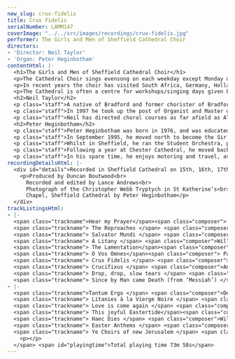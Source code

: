 ```yaml
---
new_slug: crux-fidelis
title: Crux Fidelis
serialNumber: LAMM147
coverImage: "../../src/images/recordings/crux-fidelis.jpg"
performer: The Girls and Men of Sheffield Cathedral Choir
directors:
- 'Director: Neil Taylor'
- 'Organ: Peter Heginbotham'
contentHtml: |-
  <h1>The Girls and Men of Sheffield Cathedral Choir</h1>
  <p>The Cathedral Choir sings evensong on each weekday except Monday during term-time at 5.45pm. Sunday services are the Sung Eucharist at 10.30am and Evensong at 6.30pm. Currently there are some 60 young people are involved in the Cathedral Choir. These children attend schools all over the city of Sheffield, and come in to rehearsals and services up to five times each week to be joined by the Cathedral Songmen and Student Songmen. The boy and girl choristers all receive individual singing tuition from a specialist vocal tutor during their time in the choir, and, in addition to their regular services, the Cathedral Choir often gives concerts in the Cathedral and beyond, broadcasts on radio and television, and tours at home and abroad.</p>
  <p>In recent years the choir has visited South Africa, Germany, Holland, the South Coast of England, the West Country, East Anglia, and the USA in October 2001. Future plans Malta and the South West of England. In the past five years, the choir has made 7 CD recordings, with more planned for the future.</p>
  <p>The Cathedral is often a centre for workshops/singing days given by distinguished visiting musicians, including Sir David Willcocks, John Rutter, Scott Stroman, Ralph Allwood, Michael Brewer and Vivien Pike.</p>
  <h2>Neil Taylor</h2>
  <p class="staff">A native of Bradford and former chorister of Bradford Cathedral, Neil Taylor won a Scholarship to the Royal College of Music in 1986. Whilst a student, he was organ scholar at St Albans Cathedral, and on graduating was appointed Assistant Organist at Norwich Cathedral. As well as premiering many new works in his time at Norwich, he made numerous broadcasts and recordings with the Cathedral Choir, which received high critical acclaim, and toured with them on the continent and in the USA. As well as directing the Cathedral Consort, he formed the Cathedral Girls Choir in 1995, which completed its first CD recording and made a highly successful tour of Germany in 1997.</p>
  <p class="staff">In 1997 he took up the post of Organist and Master of the Music at Sheffield Cathedral, where he is responsible for the Cathedral Choirs of boys, girls and men. Since his appointment, the Cathedral Choir has toured both at home and abroad (including Germany, Holland, Paris and the USA). CD Recordings include Music for a Millennium, a Classic FM Magazine CD of the Year Award Winner, and seven CD recordings with the Cathedral Choir.</p>
  <p class="staff">Neil has directed choral courses as far afield as Aldeburgh and Mexico City, and is an Assistant Director on the Eton Choral Courses. As an organist, he has played at most of the major venues in the UK. In his spare time he enjoys reading, swimming and walking. A keen cook, he is also an enthusiast of real ales and good wines.</p>
  <h2>Peter Heginbotham</h2>
  <p class="staff">Peter Heginbotham was born in 1976, and was educated at Solihull School, where he was a Music Scholar. In 1994, he was appointed to the Organ Scholarship of Truro Cathedral, also acting as an Assistant Housemaster at Polwhele House School, and a visiting bassoon teacher at Truro School.</p>
  <p class="staff">In September 1995, he moved north to become the Sir Henry Coward Organ Scholar at Sheffield Cathedral and University, where he gained the degree of B.Mus.</p>
  <p class="staff">Whilst in Sheffield, he ran the Student Orchestra, played continuo for the 'Operaworks' production of 'Dido and Aeneas' at the 1997 Edinburgh International Festival, was Chairman of the University Summer Music Festival in 1998, and was Secretary of the Cathedral Arts Festival. He also accompanied the Sheffield choirs on tour, both in the UK and in Germany.</p>
  <p class="staff">Following a year at Chester Cathedral, he moved back to Sheffield as Assistant Master of the Music at Sheffield Cathedral in November 1999. He directed the Songmen of the Cathedral Choir for their trip to Paris in 2000, and played for the Choirs visits to Washington DC, Philadelphia and Boston in 2001, as well as a return visit to Paris in October 2002. This is his sixth recording with the Cathedral Choir. He also gives several concerts each year with the Sheffield Oratorio Chorus.</p>
  <p class="staff">In his spare time, he enjoys motoring and travel, as well as testing the results of other peoples cooking.</p>
recordingDetailsHtml: |-
  <div id="details">Recorded in Sheffield Cathedral on 15th, 16th, 17th July and 19th September 2002 by kind permission of the Dean and Chapter.
    <p>Produced by Duncan Boutwood<br>
      Recorded and edited by Lance Andrews<br>
      Photograph of the Christopher Webb Tryptych in St Katherine’s<br>
      Chapel, Sheffield Cathedral by Peter Heginbotham</p>
  </div>
trackListingsHtml:
- |-
  <span class="trackname">Hear my Prayer</span><span class="composer"> Henry Purcell</span><br>
  <span class="trackname"> The Reproaches </span> <span class="composer">John Sanders</span><br>
  <span class="trackname"> Salvator Mundi </span> <span class="composer">John Blow</span><br>
  <span class="trackname"> A Litany </span> <span class="composer">William Walton</span><br>
  <span class="trackname"> The Lamentation</span><span class="composer"> Edward Bairstow</span><br>
  <span class="trackname"> O Vos Omnes</span><span class="composer"> Pablo Casals</span><br>
  <span class="trackname"> Crux Fidelis </span> <span class="composer">John IV, King of Portugal</span><br>
  <span class="trackname"> Crucifixus </span> <span class="composer">Antonio</span><span class="trackname"> </span> <span class="composer">Lotti</span><br>
  <span class="trackname"> Drop, drop, slow tears </span> <span class="composer">Kenneth</span><span class="trackname"> </span> <span class="composer">Leighton</span><br>
  <span class="trackname"> Since by Man came Death (from ‘Messiah’) </span> <span class="composer">G F Handel</span>
- |-
  <span class="trackname">Tantum Ergo </span> <span class="composer">Déodat de Séverac</span><br>
  <span class="trackname"> Litanies à la Vierge Noire </span> <span class="composer">Francis Poulenc</span><br>
  <span class="trackname"> Love is come again </span> <span class="composer">French arr. Michael Nicholas</span><br>
  <span class="trackname"> This joyful Eastertide</span><span class="composer"> Dutch arr. Charles Wood</span><br>
  <span class="trackname"> Haec Dies </span> <span class="composer">William</span><span class="trackname"> </span> <span class="composer">Byrd</span><br>
  <span class="trackname"> Easter Anthems </span> <span class="composer">John</span><span class="trackname"> </span> <span class="composer">Scott</span><br>
  <span class="trackname"> Ye Choirs of new Jerusalem </span> <span class="composer">Richard</span><span class="trackname"> </span> <span class="composer">Shephard
    <p></p>
  </span> <span id="playingtime">Total playing time 73m 58s</span>
---
```


